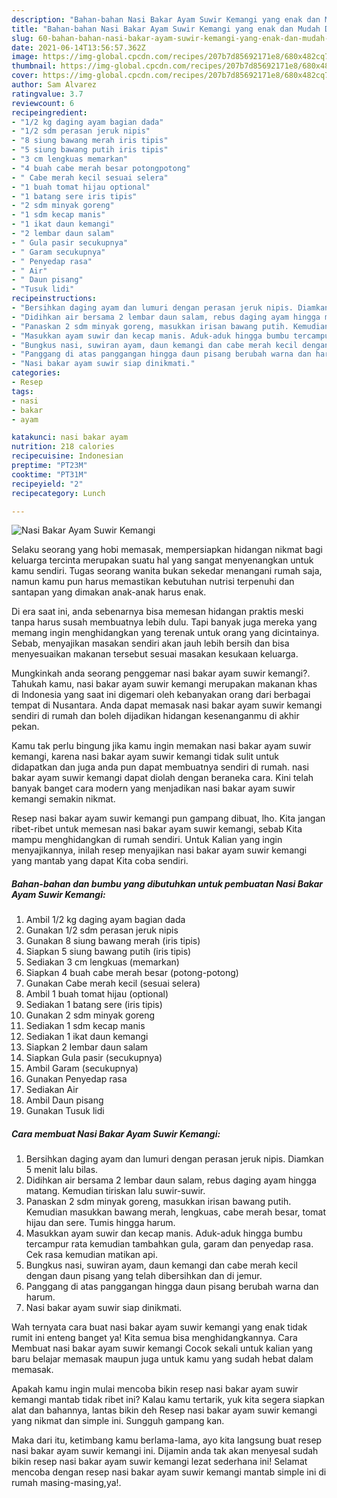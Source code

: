 ```yaml
---
description: "Bahan-bahan Nasi Bakar Ayam Suwir Kemangi yang enak dan Mudah Dibuat"
title: "Bahan-bahan Nasi Bakar Ayam Suwir Kemangi yang enak dan Mudah Dibuat"
slug: 60-bahan-bahan-nasi-bakar-ayam-suwir-kemangi-yang-enak-dan-mudah-dibuat
date: 2021-06-14T13:56:57.362Z
image: https://img-global.cpcdn.com/recipes/207b7d85692171e8/680x482cq70/nasi-bakar-ayam-suwir-kemangi-foto-resep-utama.jpg
thumbnail: https://img-global.cpcdn.com/recipes/207b7d85692171e8/680x482cq70/nasi-bakar-ayam-suwir-kemangi-foto-resep-utama.jpg
cover: https://img-global.cpcdn.com/recipes/207b7d85692171e8/680x482cq70/nasi-bakar-ayam-suwir-kemangi-foto-resep-utama.jpg
author: Sam Alvarez
ratingvalue: 3.7
reviewcount: 6
recipeingredient:
- "1/2 kg daging ayam bagian dada"
- "1/2 sdm perasan jeruk nipis"
- "8 siung bawang merah iris tipis"
- "5 siung bawang putih iris tipis"
- "3 cm lengkuas memarkan"
- "4 buah cabe merah besar potongpotong"
- " Cabe merah kecil sesuai selera"
- "1 buah tomat hijau optional"
- "1 batang sere iris tipis"
- "2 sdm minyak goreng"
- "1 sdm kecap manis"
- "1 ikat daun kemangi"
- "2 lembar daun salam"
- " Gula pasir secukupnya"
- " Garam secukupnya"
- " Penyedap rasa"
- " Air"
- " Daun pisang"
- "Tusuk lidi"
recipeinstructions:
- "Bersihkan daging ayam dan lumuri dengan perasan jeruk nipis. Diamkan 5 menit lalu bilas."
- "Didihkan air bersama 2 lembar daun salam, rebus daging ayam hingga matang. Kemudian tiriskan lalu suwir-suwir."
- "Panaskan 2 sdm minyak goreng, masukkan irisan bawang putih. Kemudian masukkan bawang merah, lengkuas, cabe merah besar, tomat hijau dan sere. Tumis hingga harum."
- "Masukkan ayam suwir dan kecap manis. Aduk-aduk hingga bumbu tercampur rata kemudian tambahkan gula, garam dan penyedap rasa. Cek rasa kemudian matikan api."
- "Bungkus nasi, suwiran ayam, daun kemangi dan cabe merah kecil dengan daun pisang yang telah dibersihkan dan di jemur."
- "Panggang di atas panggangan hingga daun pisang berubah warna dan harum."
- "Nasi bakar ayam suwir siap dinikmati."
categories:
- Resep
tags:
- nasi
- bakar
- ayam

katakunci: nasi bakar ayam 
nutrition: 218 calories
recipecuisine: Indonesian
preptime: "PT23M"
cooktime: "PT31M"
recipeyield: "2"
recipecategory: Lunch

---
```



![Nasi Bakar Ayam Suwir Kemangi](https://img-global.cpcdn.com/recipes/207b7d85692171e8/680x482cq70/nasi-bakar-ayam-suwir-kemangi-foto-resep-utama.jpg)

Selaku seorang yang hobi memasak, mempersiapkan hidangan nikmat bagi keluarga tercinta merupakan suatu hal yang sangat menyenangkan untuk kamu sendiri. Tugas seorang  wanita bukan sekedar menangani rumah saja, namun kamu pun harus memastikan kebutuhan nutrisi terpenuhi dan santapan yang dimakan anak-anak harus enak.

Di era  saat ini, anda sebenarnya bisa memesan hidangan praktis meski tanpa harus susah membuatnya lebih dulu. Tapi banyak juga mereka yang memang ingin menghidangkan yang terenak untuk orang yang dicintainya. Sebab, menyajikan masakan sendiri akan jauh lebih bersih dan bisa menyesuaikan makanan tersebut sesuai masakan kesukaan keluarga. 



Mungkinkah anda seorang penggemar nasi bakar ayam suwir kemangi?. Tahukah kamu, nasi bakar ayam suwir kemangi merupakan makanan khas di Indonesia yang saat ini digemari oleh kebanyakan orang dari berbagai tempat di Nusantara. Anda dapat memasak nasi bakar ayam suwir kemangi sendiri di rumah dan boleh dijadikan hidangan kesenanganmu di akhir pekan.

Kamu tak perlu bingung jika kamu ingin memakan nasi bakar ayam suwir kemangi, karena nasi bakar ayam suwir kemangi tidak sulit untuk didapatkan dan juga anda pun dapat membuatnya sendiri di rumah. nasi bakar ayam suwir kemangi dapat diolah dengan beraneka cara. Kini telah banyak banget cara modern yang menjadikan nasi bakar ayam suwir kemangi semakin nikmat.

Resep nasi bakar ayam suwir kemangi pun gampang dibuat, lho. Kita jangan ribet-ribet untuk memesan nasi bakar ayam suwir kemangi, sebab Kita mampu menghidangkan di rumah sendiri. Untuk Kalian yang ingin menyajikannya, inilah resep menyajikan nasi bakar ayam suwir kemangi yang mantab yang dapat Kita coba sendiri.

<!--inarticleads1-->

##### Bahan-bahan dan bumbu yang dibutuhkan untuk pembuatan Nasi Bakar Ayam Suwir Kemangi:

1. Ambil 1/2 kg daging ayam bagian dada
1. Gunakan 1/2 sdm perasan jeruk nipis
1. Gunakan 8 siung bawang merah (iris tipis)
1. Siapkan 5 siung bawang putih (iris tipis)
1. Sediakan 3 cm lengkuas (memarkan)
1. Siapkan 4 buah cabe merah besar (potong-potong)
1. Gunakan  Cabe merah kecil (sesuai selera)
1. Ambil 1 buah tomat hijau (optional)
1. Sediakan 1 batang sere (iris tipis)
1. Gunakan 2 sdm minyak goreng
1. Sediakan 1 sdm kecap manis
1. Sediakan 1 ikat daun kemangi
1. Siapkan 2 lembar daun salam
1. Siapkan  Gula pasir (secukupnya)
1. Ambil  Garam (secukupnya)
1. Gunakan  Penyedap rasa
1. Sediakan  Air
1. Ambil  Daun pisang
1. Gunakan Tusuk lidi




<!--inarticleads2-->

##### Cara membuat Nasi Bakar Ayam Suwir Kemangi:

1. Bersihkan daging ayam dan lumuri dengan perasan jeruk nipis. Diamkan 5 menit lalu bilas.
1. Didihkan air bersama 2 lembar daun salam, rebus daging ayam hingga matang. Kemudian tiriskan lalu suwir-suwir.
1. Panaskan 2 sdm minyak goreng, masukkan irisan bawang putih. Kemudian masukkan bawang merah, lengkuas, cabe merah besar, tomat hijau dan sere. Tumis hingga harum.
1. Masukkan ayam suwir dan kecap manis. Aduk-aduk hingga bumbu tercampur rata kemudian tambahkan gula, garam dan penyedap rasa. Cek rasa kemudian matikan api.
1. Bungkus nasi, suwiran ayam, daun kemangi dan cabe merah kecil dengan daun pisang yang telah dibersihkan dan di jemur.
1. Panggang di atas panggangan hingga daun pisang berubah warna dan harum.
1. Nasi bakar ayam suwir siap dinikmati.




Wah ternyata cara buat nasi bakar ayam suwir kemangi yang enak tidak rumit ini enteng banget ya! Kita semua bisa menghidangkannya. Cara Membuat nasi bakar ayam suwir kemangi Cocok sekali untuk kalian yang baru belajar memasak maupun juga untuk kamu yang sudah hebat dalam memasak.

Apakah kamu ingin mulai mencoba bikin resep nasi bakar ayam suwir kemangi mantab tidak ribet ini? Kalau kamu tertarik, yuk kita segera siapkan alat dan bahannya, lantas bikin deh Resep nasi bakar ayam suwir kemangi yang nikmat dan simple ini. Sungguh gampang kan. 

Maka dari itu, ketimbang kamu berlama-lama, ayo kita langsung buat resep nasi bakar ayam suwir kemangi ini. Dijamin anda tak akan menyesal sudah bikin resep nasi bakar ayam suwir kemangi lezat sederhana ini! Selamat mencoba dengan resep nasi bakar ayam suwir kemangi mantab simple ini di rumah masing-masing,ya!.

